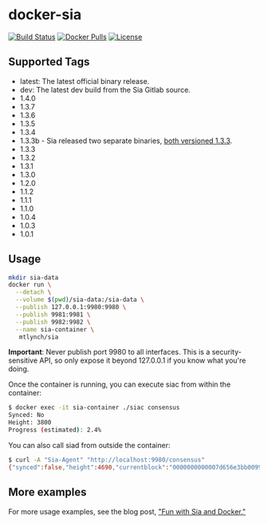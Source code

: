 # docker-sia

[![Build Status](https://travis-ci.org/mtlynch/docker-sia.svg?branch=master)](https://travis-ci.org/mtlynch/docker-sia) [![Docker Pulls](https://img.shields.io/docker/pulls/mtlynch/sia.svg?maxAge=604800)](https://hub.docker.com/r/mtlynch/sia/) [![License](http://img.shields.io/:license-mit-blue.svg?style=flat-square)](LICENSE)

## Supported Tags

* latest: The latest official binary release.
* dev: The latest dev build from the Sia Gitlab source.
* 1.4.0
* 1.3.7
* 1.3.6
* 1.3.5
* 1.3.4
* 1.3.3b - Sia released two separate binaries, [both versioned 1.3.3](https://www.reddit.com/r/siacoin/comments/8rdred/video_sia_weekly_update_week_of_june_11_2018/e0qm1qs/?st=jigmt8rp&sh=384b3060).
* 1.3.3
* 1.3.2
* 1.3.1
* 1.3.0
* 1.2.0
* 1.1.2
* 1.1.1
* 1.1.0
* 1.0.4
* 1.0.3
* 1.0.1

## Usage

```bash
mkdir sia-data
docker run \
  --detach \
  --volume $(pwd)/sia-data:/sia-data \
  --publish 127.0.0.1:9980:9980 \
  --publish 9981:9981 \
  --publish 9982:9982 \
  --name sia-container \
   mtlynch/sia
```

**Important**: Never publish port 9980 to all interfaces. This is a security-sensitive API, so only expose it beyond 127.0.0.1 if you know what you're doing.

Once the container is running, you can execute siac from within the container:

```bash
$ docker exec -it sia-container ./siac consensus
Synced: No
Height: 3800
Progress (estimated): 2.4%
```

You can also call siad from outside the container:

```bash
$ curl -A "Sia-Agent" "http://localhost:9980/consensus"
{"synced":false,"height":4690,"currentblock":"0000000000007d656e3bb0099737892b9073259cb05883b04c6f518fbf0faffb","target":[0,0,0,0,0,2,200,179,126,85,220,153,25,190,195,228,72,53,129,181,62,124,175,60,255,90,105,68,179,16,6,71],"difficulty":"101104922300609"}
```

## More examples

For more usage examples, see the blog post, ["Fun with Sia and Docker."](https://blog.spaceduck.io/sia-docker/)
